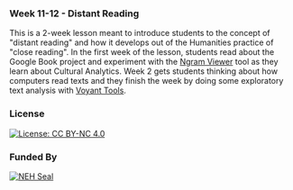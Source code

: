 ### Week 11-12 - Distant Reading

This is a 2-week lesson meant to introduce students to the concept of "distant reading" and how it develops out of the Humanities practice of "close reading". In the first week of the lesson, students read about the Google Book project and experiment with the [Ngram Viewer](https://books.google.com/ngrams) tool as they learn about Cultural Analytics. Week 2 gets students thinking about how computers read texts and they finish the week by doing some exploratory text analysis with [Voyant Tools](https://voyant-tools.org/).

### License

[![License: CC BY-NC 4.0](https://licensebuttons.net/l/by-nc/4.0/88x31.png)](http://creativecommons.org/licenses/by-nc/4.0/)

### Funded By

[![NEH Seal](https://github.com/marist-asc/dhcourse/blob/master/images/neh_sealblck200.jpg)](https://www.neh.gov/)